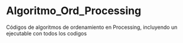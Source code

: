 # Algoritmo_Ord_Processing
Códigos de algoritmos de ordenamiento en Processing, incluyendo un ejecutable con todos los codigos
